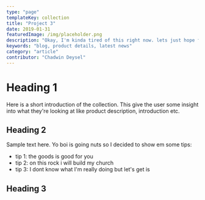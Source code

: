 ```yaml
---
type: "page"
templateKey: collection
title: "Project 3"
date: 2019-01-31
featuredImage: /img/placeholder.png
description: "Okay, I'm kinda tired of this right now. lets just hope for the best"
keywords: "blog, product details, latest news"
category: "article"
contributor: "Chadwin Deysel"
---
```

# Heading 1

Here is a short introduction of the collection. This give the user some insight into what they're looking at like product description, introduction etc.

## Heading 2

Sample text here. Yo boi is going nuts so I decided to show em some tips: 
* tip 1: the goods is good for you 
* tip 2: on this rock i will build my church
* tip 3: I dont know what I'm really doing but let's get is

## Heading 3